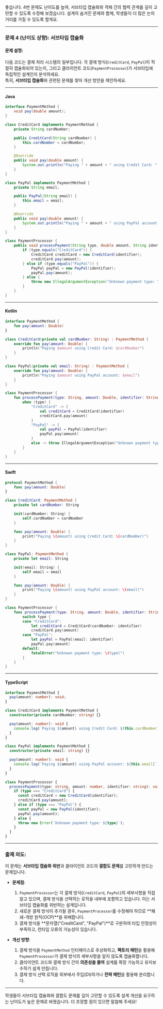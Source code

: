 좋습니다. 4번 문제도 난이도를 높여, 서브타입 캡슐화와 객체 간의 협력 관계를 깊이 고민할 수 있도록 수정해 보겠습니다. 설계의 숨겨진 문제와 함께, 학생들이 더 많은 논의 거리를 가질 수 있도록 할게요.

---

### **문제 4 (난이도 상향): 서브타입 캡슐화**

#### 문제 설명:

다음 코드는 결제 처리 시스템의 일부입니다. 각 결제 방식(`CreditCard`, `PayPal`)이 적절히 캡슐화되어 있는지, 그리고 클라이언트 코드(`PaymentProcessor`)가 서브타입에 독립적인 설계인지 분석하세요.  
특히, **서브타입 캡슐화**와 관련된 문제를 찾아 개선 방안을 제안하세요.

---

#### Java

```java
interface PaymentMethod {
    void pay(double amount);
}

class CreditCard implements PaymentMethod {
    private String cardNumber;

    public CreditCard(String cardNumber) {
        this.cardNumber = cardNumber;
    }

    @Override
    public void pay(double amount) {
        System.out.println("Paying " + amount + " using Credit Card: " + cardNumber);
    }
}

class PayPal implements PaymentMethod {
    private String email;

    public PayPal(String email) {
        this.email = email;
    }

    @Override
    public void pay(double amount) {
        System.out.println("Paying " + amount + " using PayPal account: " + email);
    }
}

class PaymentProcessor {
    public void processPayment(String type, double amount, String identifier) {
        if (type.equals("CreditCard")) {
            CreditCard creditCard = new CreditCard(identifier);
            creditCard.pay(amount);
        } else if (type.equals("PayPal")) {
            PayPal payPal = new PayPal(identifier);
            payPal.pay(amount);
        } else {
            throw new IllegalArgumentException("Unknown payment type: " + type);
        }
    }
}
```

---

#### Kotlin

```kotlin
interface PaymentMethod {
    fun pay(amount: Double)
}

class CreditCard(private val cardNumber: String) : PaymentMethod {
    override fun pay(amount: Double) {
        println("Paying $amount using Credit Card: $cardNumber")
    }
}

class PayPal(private val email: String) : PaymentMethod {
    override fun pay(amount: Double) {
        println("Paying $amount using PayPal account: $email")
    }
}

class PaymentProcessor {
    fun processPayment(type: String, amount: Double, identifier: String) {
        when (type) {
            "CreditCard" -> {
                val creditCard = CreditCard(identifier)
                creditCard.pay(amount)
            }
            "PayPal" -> {
                val payPal = PayPal(identifier)
                payPal.pay(amount)
            }
            else -> throw IllegalArgumentException("Unknown payment type: $type")
        }
    }
}
```

---

#### Swift

```swift
protocol PaymentMethod {
    func pay(amount: Double)
}

class CreditCard: PaymentMethod {
    private let cardNumber: String

    init(cardNumber: String) {
        self.cardNumber = cardNumber
    }

    func pay(amount: Double) {
        print("Paying \(amount) using Credit Card: \(cardNumber)")
    }
}

class PayPal: PaymentMethod {
    private let email: String

    init(email: String) {
        self.email = email
    }

    func pay(amount: Double) {
        print("Paying \(amount) using PayPal account: \(email)")
    }
}

class PaymentProcessor {
    func processPayment(type: String, amount: Double, identifier: String) {
        switch type {
        case "CreditCard":
            let creditCard = CreditCard(cardNumber: identifier)
            creditCard.pay(amount)
        case "PayPal":
            let payPal = PayPal(email: identifier)
            payPal.pay(amount)
        default:
            fatalError("Unknown payment type: \(type)")
        }
    }
}
```

---

#### TypeScript

```typescript
interface PaymentMethod {
  pay(amount: number): void;
}

class CreditCard implements PaymentMethod {
  constructor(private cardNumber: string) {}

  pay(amount: number): void {
    console.log(`Paying ${amount} using Credit Card: ${this.cardNumber}`);
  }
}

class PayPal implements PaymentMethod {
  constructor(private email: string) {}

  pay(amount: number): void {
    console.log(`Paying ${amount} using PayPal account: ${this.email}`);
  }
}

class PaymentProcessor {
  processPayment(type: string, amount: number, identifier: string): void {
    if (type === "CreditCard") {
      const creditCard = new CreditCard(identifier);
      creditCard.pay(amount);
    } else if (type === "PayPal") {
      const payPal = new PayPal(identifier);
      payPal.pay(amount);
    } else {
      throw new Error(`Unknown payment type: ${type}`);
    }
  }
}
```

---

### **출제 의도**:

이 문제는 **서브타입 캡슐화 위반**과 클라이언트 코드의 **결합도 문제**를 고민하게 만드는 문제입니다.

- **문제점**:

  1. `PaymentProcessor`는 각 결제 방식(`CreditCard`, `PayPal`)의 세부사항을 직접 알고 있으며, 결제 방식을 선택하는 로직을 내부에 포함하고 있습니다. 이는 서브타입 캡슐화를 위반하는 설계입니다.
  2. 새로운 결제 방식이 추가될 경우, `PaymentProcessor`를 수정해야 하므로 **폐쇄-개방 원칙(OCP)**을 위배합니다.
  3. 결제 방식을 **문자열("CreditCard", "PayPal")**로 구분하여 타입 안정성이 부족하고, 런타임 오류의 가능성이 있습니다.

- **개선 방향**:
  1. 결제 방식을 `PaymentMethod` 인터페이스로 추상화하고, **팩토리 패턴**을 활용해 `PaymentProcessor`가 결제 방식의 세부사항을 알지 않도록 캡슐화합니다.
  2. 클라이언트 코드와 결제 방식 간의 **의존성을 줄여** 설계를 확장 가능하고 유지보수하기 쉽게 만듭니다.
  3. 결제 방식 선택 로직을 외부에서 주입(DI)하거나 **전략 패턴**을 활용해 분리합니다.

---

학생들이 서브타입 캡슐화와 결합도 문제를 깊이 고민할 수 있도록 설계 개선을 요구하는 난이도가 높은 문제로 바꿨습니다. 더 조정할 점이 있으면 말씀해 주세요!
